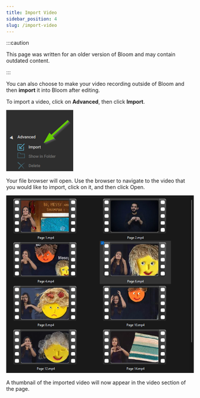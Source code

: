 ```yaml
---
title: Import Video
sidebar_position: 4
slug: /import-video
---
```




:::caution

This page was written for an older version of Bloom and may contain outdated content.

:::




<div class='notion-row'>
<div class='notion-column' style={{width: 'calc((100% - (min(32px, 4vw) * 1)) * 0.5)'}}>


You can also choose to make your video recording outside of Bloom and then **import** it into Bloom after editing.  



To import a video, click on **Advanced**, then click **Import**.


</div><div className='notion-spacer'></div>

<div class='notion-column' style={{width: 'calc((100% - (min(32px, 4vw) * 1)) * 0.5)'}}>


![](./import-video.5d176e64-662d-4e3e-982e-65cd0ee8e5cc.png)


</div><div className='notion-spacer'></div>
</div>


Your file browser will open. Use the browser to navigate to the video that you would like to import, click on it, and then click Open. 


![](./import-video.2314bb19-df12-8017-9713-e38de1e74f29.png)


A thumbnail of the imported video will now appear in the video section of the page.

